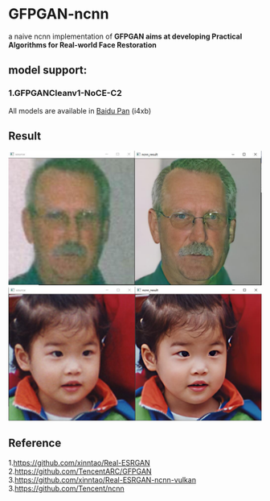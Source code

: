# GFPGAN-ncnn  
a naive ncnn implementation of **GFPGAN aims at developing Practical Algorithms for Real-world Face Restoration**  
## model support:  
### 1.GFPGANCleanv1-NoCE-C2 
All models are available in [Baidu Pan](https://pan.baidu.com/s/1zbVwK7kh6uVfWgq9AZDJDA) (i4xb)  

## Result 
![](result_1.jpg)  
![](result_2.jpg)  

## Reference  
1.https://github.com/xinntao/Real-ESRGAN  
2.https://github.com/TencentARC/GFPGAN  
3.https://github.com/xinntao/Real-ESRGAN-ncnn-vulkan  
3.https://github.com/Tencent/ncnn  
